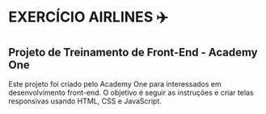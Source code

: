 # EXERCÍCIO AIRLINES ✈️
## Projeto de Treinamento de Front-End - Academy One
Este projeto foi criado pelo Academy One para interessados em desenvolvimento front-end. O objetivo é seguir as instruções e criar telas responsivas usando HTML, CSS e JavaScript.

